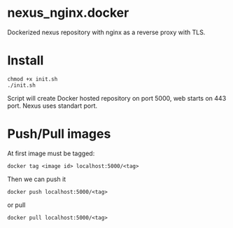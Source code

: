 # nexus_nginx.docker
Dockerized nexus repository with nginx as a reverse proxy with TLS.

# Install

```
chmod +x init.sh
./init.sh
```

Script will create Docker hosted repository on port 5000, web starts on 443 port.
Nexus uses standart port.

# Push/Pull images

At first image must be tagged:
```
docker tag <image id> localhost:5000/<tag>
```
Then we can push it
```
docker push localhost:5000/<tag>
```
or pull
```
docker pull localhost:5000/<tag>
```
